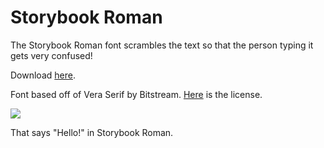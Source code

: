 # Storybook Roman

The Storybook Roman font scrambles the text so that the person typing it gets very confused!

Download [here](https://github.com/aarikpokras/StorybookRoman/releases/).

Font based off of Vera Serif by Bitstream. [Here](https://www.fontsquirrel.com/license/bitstream-vera-serif) is the license.

<img src = "https://i.ibb.co/5M92Lsy/image.png" />

That says "Hello!" in Storybook Roman.
